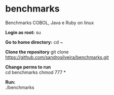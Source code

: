 # benchmarks
Benchmarks COBOL, Java e Ruby on linux

**Login as root:**
su

**Go to home directory:**
cd ~

**Clone the repository**
git clone https://github.com/sandrosilveira/benchmarks.git

**Change perms to run**<br>
cd benchmarks
chmod 777 *

**Run:**<br>
./benchmarks<br>


